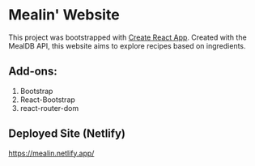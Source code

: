 # Mealin' Website
This project was bootstrapped with [Create React App](https://github.com/facebook/create-react-app).
Created with the MealDB API, this website aims to explore recipes based on ingredients.

## Add-ons:
1. Bootstrap
2. React-Bootstrap
3. react-router-dom

## Deployed Site (Netlify)
https://mealin.netlify.app/
